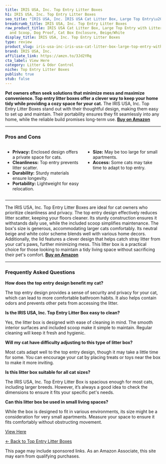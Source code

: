 ```yaml
---
title: IRIS USA, Inc. Top Entry Litter Boxes
h1: IRIS USA, Inc. Top Entry Litter Boxes
seo_title: "IRIS USA, Inc. IRIS USA Cat Litter Box, Large Top Entry\u2026"
breadcrumb_title: IRIS USA, Inc. Top Entry Litter Boxes
raw_product_title: IRIS USA Cat Litter Box, Large Top Entry with Litter Catching Lid
  and Scoop, Dog Proof, Cat Box Enclosure, Beige/White
display_title: IRIS USA, Inc. Top Entry Litter Boxes
type: review
product_slug: iris-usa-inc-iris-usa-cat-litter-box-large-top-entry-with-litter-catchi-b89189fd
brand: IRIS USA, Inc.
affiliate_link: https://amzn.to/3Jd2YRq
cta_label: View Here
category: Litter & Odor Control
niche: Top Entry Litter Boxes
publish: true
stub: false
---
```


<div id="intro" class="full-width">
  <p><strong>Pet owners often seek solutions that minimize mess and maximize convenience. Top entry litter boxes offer a clever way to keep your home tidy while providing a cozy space for your cat.</strong> The IRIS USA, Inc. Top Entry Litter Boxes stand out with their thoughtful design, making them easy to set up and maintain. Their portability ensures they fit seamlessly into any home, while the reliable build promises long-term use. <a href="https://amzn.to/3Jd2YRq" rel="nofollow sponsored noopener" target="_blank"><strong>Buy on Amazon</strong></a></p>
</div>

<hr />
<h3 id="pros-cons">Pros and Cons</h3>
<div class="pc-grid" style="display:grid;grid-template-columns:1fr 1fr;gap:16px;">
  <ul>
    <li><strong>Privacy:</strong> Enclosed design offers a private space for cats.</li>
    <li><strong>Cleanliness:</strong> Top entry prevents litter scatter.</li>
    <li><strong>Durability:</strong> Sturdy materials ensure longevity.</li>
    <li><strong>Portability:</strong> Lightweight for easy relocation.</li>
  </ul>
  <ul>
    <li><strong>Size:</strong> May be too large for small apartments.</li>
    <li><strong>Access:</strong> Some cats may take time to adapt to top entry.</li>
  </ul>
</div>
<hr />

<div class="full-width">
  <p>The IRIS USA, Inc. Top Entry Litter Boxes are ideal for cat owners who prioritize cleanliness and privacy. The top entry design effectively reduces litter scatter, keeping your floors cleaner. Its sturdy construction ensures it withstands daily use, while the included scoop simplifies maintenance. The box's size is generous, accommodating larger cats comfortably. Its neutral beige and white color scheme blends well with various home decors. Additionally, the lid features a clever design that helps catch stray litter from your cat's paws, further minimizing mess. This litter box is a practical choice for those looking to maintain a tidy living space without sacrificing their pet's comfort. <a href="https://amzn.to/3Jd2YRq" rel="nofollow sponsored noopener" target="_blank"><strong>Buy on Amazon</strong></a></p>
</div>

<hr />
<h3 id="faqs">Frequently Asked Questions</h3>

<p><strong>How does the top entry design benefit my cat?</strong></p>
<p>The top entry design provides a sense of security and privacy for your cat, which can lead to more comfortable bathroom habits. It also helps contain odors and prevents other pets from accessing the litter.</p>

<p><strong>Is the IRIS USA, Inc. Top Entry Litter Box easy to clean?</strong></p>
<p>Yes, the litter box is designed with ease of cleaning in mind. The smooth interior surfaces and included scoop make it simple to maintain. Regular cleaning will keep it fresh and hygienic.</p>

<p><strong>Will my cat have difficulty adjusting to this type of litter box?</strong></p>
<p>Most cats adapt well to the top entry design, though it may take a little time for some. You can encourage your cat by placing treats or toys near the box to make it more inviting.</p>

<p><strong>Is this litter box suitable for all cat sizes?</strong></p>
<p>The IRIS USA, Inc. Top Entry Litter Box is spacious enough for most cats, including larger breeds. However, it’s always a good idea to check the dimensions to ensure it fits your specific pet's needs.</p>

<p><strong>Can this litter box be used in small living spaces?</strong></p>
<p>While the box is designed to fit in various environments, its size might be a consideration for very small apartments. Measure your space to ensure it fits comfortably without obstructing movement.</p>
<p><a class="btn" href="https://amzn.to/3Jd2YRq" target="_blank" rel="nofollow sponsored noopener">View Here</a></p>
<p><a href="/roundups/litter-odor-control/top-entry-litter-boxes/">← Back to Top Entry Litter Boxes</a></p>
<aside class="disclosure">This page may include sponsored links. As an Amazon Associate, this site may earn from qualifying purchases.</aside>
